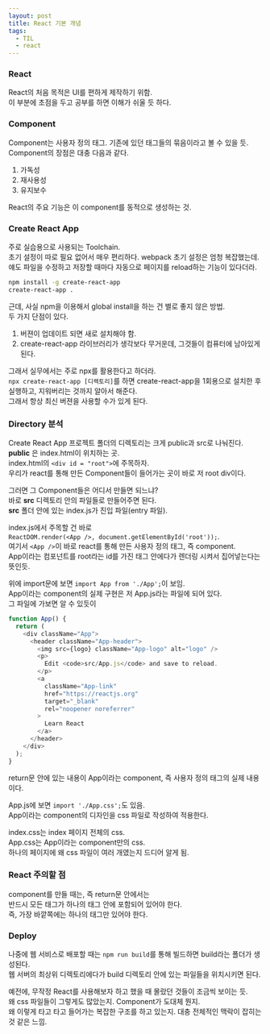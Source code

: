 ```yaml
---
layout: post
title: React 기본 개념
tags:
  - TIL
  - react
---
```


### React
React의 처음 목적은 UI를 편하게 제작하기 위함.  
이 부분에 초점을 두고 공부를 하면 이해가 쉬울 듯 하다.  

### Component
Component는 사용자 정의 태그. 기존에 있던 태그들의 묶음이라고 볼 수 있을 듯.  
Component의 장점은 대충 다음과 같다.
1. 가독성
1. 재사용성
1. 유지보수  

React의 주요 기능은 이 component를 동적으로 생성하는 것.  

### Create React App
주로 실습용으로 사용되는 Toolchain.  
초기 설정이 따로 필요 없어서 매우 편리하다. webpack 초기 설정은 엄청 복잡했는데.  
얘도 파일을 수정하고 저장할 때마다 자동으로 페이지를 reload하는 기능이 있다더라.  

```bash
npm install -g create-react-app
create-react-app .
```

근데, 사실 npm을 이용해서 global install을 하는 건 별로 좋지 않은 방법.  
두 가지 단점이 있다.  
1. 버젼이 업데이트 되면 새로 설치해야 함.  
1. create-react-app 라이브러리가 생각보다 무거운데, 그것들이 컴퓨터에 남아있게 된다.  

그래서 실무에서는 주로 npx를 활용한다고 하더라.  
`npx create-react-app [디렉토리]`를 하면 create-react-app을 1회용으로 설치한 후 실행하고, 지워버리는 것까지 알아서 해준다.  
그래서 항상 최신 버젼을 사용할 수가 있게 된다.  

### Directory 분석
Create React App 프로젝트 폴더의 디렉토리는 크게 public과 src로 나눠진다.  
**public** 은 index.html이 위치하는 곳.  
index.html의 `<div id = "root">`에 주목하자.  
우리가 react를 통해 만든 Component들이 들어가는 곳이 바로 저 root div이다.  

그러면 그 Component들은 어디서 만들면 되느냐?  
바로 __src__ 디렉토리 안의 파일들로 만들어주면 된다.  
**src** 폴더 안에 있는 index.js가 진입 파일(entry 파일).  

index.js에서 주목할 건 바로  
`ReactDOM.render(<App />, document.getElementById('root'));`.  
여기서 `<App />`이 바로 react를 통해 만든 사용자 정의 태그, 즉 component.  
App이라는 컴포넌트를 root라는 id를 가진 태그 안에다가 렌더링 시켜서 집어넣는다는 뜻인듯.  

위에 import문에 보면 `import App from './App';`이 보임.  
App이라는 component의 실제 구현은 저 App.js라는 파일에 되어 있다.  
그 파일에 가보면 알 수 있듯이  
```javascript
function App() {
  return (
    <div className="App">
      <header className="App-header">
        <img src={logo} className="App-logo" alt="logo" />
        <p>
          Edit <code>src/App.js</code> and save to reload.
        </p>
        <a
          className="App-link"
          href="https://reactjs.org"
          target="_blank"
          rel="noopener noreferrer"
        >
          Learn React
        </a>
      </header>
    </div>
  );
}
```
return문 안에 있는 내용이 App이라는 component, 즉 사용자 정의 태그의 실제 내용이다.  

App.js에 보면 `import './App.css';`도 있음.  
App이라는 component의 디자인을 css 파일로 작성하여 적용한다.  

index.css는 index 페이지 전체의 css.  
App.css는 App이라는 component만의 css.  
하나의 페이지에 왜 css 파일이 여러 개였는지 드디어 알게 됨. 

### React 주의할 점  
component를 만들 때는, 즉 return문 안에서는  
반드시 모든 태그가 하나의 태그 안에 포함되어 있어야 한다.  
즉, 가장 바깥쪽에는 하나의 태그만 있어야 한다.  

### Deploy
나중에 웹 서비스로 배포할 때는 `npm run build`를 통해 빌드하면 build라는 폴더가 생성된다.  
웹 서버의 최상위 디렉토리에다가 build 디렉토리 안에 있는 파일들을 위치시키면 된다.  

예전에, 무작정 React를 사용해보자 하고 했을 때 몰랐던 것들이 조금씩 보이는 듯.  
왜 css 파일들이 그렇게도 많았는지. Component가 도대체 뭔지.  
왜 이렇게 타고 타고 들어가는 복잡한 구조를 하고 있는지.
대충 전체적인 맥락이 잡히는 것 같은 느낌.